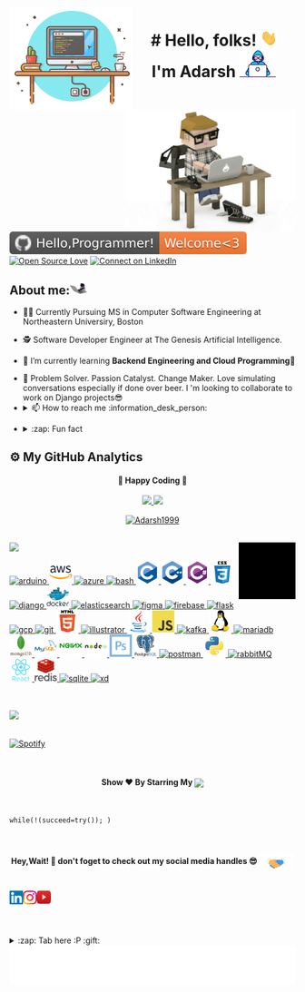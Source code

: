 <img align="left" height="180px" src="https://github.com/Adarsh1999/adarsh1999/blob/main/images/Capture.png" alt="image" />

<img align="right" alt="GIF"  width="300px" src="https://github.com/Adarsh1999/adarsh1999/blob/main/images/giphy.webp" />


<h1 align="center"># Hello, folks! <img src="https://github.com/Adarsh1999/adarsh1999/blob/main/images/wave.gif" width="30px"><br> I'm Adarsh 
<img src="https://github.com/Adarsh1999/adarsh1999/blob/main/images/Developer.gif" width="65px"></h1><br><br>
<!--  <center><a href="https://www.linkedin.com/in/anikethsukhtankar/">
  <img align="center" alt="Aniketh's LinkedIn" width="22px" src="https://cdn.jsdelivr.net/npm/simple-icons@v3/icons/linkedin.svg" />
</a>
<a href="https://www.instagram.com/thatgoanguy/">
  <img align="center" alt="Aniketh's Instagram" width="22px" src="https://cdn.jsdelivr.net/npm/simple-icons@v3/icons/instagram.svg" />
</a>
<a href="https://www.facebook.com/thegoanguy/">
  <img align="center" alt="Aniketh's Instagram" width="22px" src="https://cdn.jsdelivr.net/npm/simple-icons@v3/icons/facebook.svg" />
</a>
  </center>
<br> -->


[![Hello programmer Welcome to my profile](https://github.com/Adarsh1999/adarsh1999/blob/main/images/Hello%2CProgrammer!-Welcome_3-orange.svg)](https://github.com/Adarsh1999)  [![Open Source Love](https://badges.frapsoft.com/os/v2/open-source.svg?v=103)](https://github.com/Adarsh1999)  [![Connect on LinkedIn](https://img.shields.io/badge/--linkedin?label=LinkedIn&logo=LinkedIn&style=social)](https://www.linkedin.com/in/👋-adarsh-gupta-447329154//)

<!-- <br><br>
<br><img align="right" alt="GIF" src="https://i.pinimg.com/originals/e4/26/70/e426702edf874b181aced1e2fa5c6cde.gif" />
 -->
## About me:<img src="https://github.com/Adarsh1999/adarsh1999/blob/main/images/68747470733a2f2f6d656469612e67697068792e636f6d2f6d656469612f57556c706c634d704f43456d5447427442572f67697068792e676966.gif" width="30"> 

- 🧑‍🎓 Currently Pursuing MS in Computer Software Engineering at Northeastern Universiry, Boston
 
- 🕵 Software Developer Engineer at The Genesis Artificial Intelligence.

<!-- - 🔭 Feel free to check out my latest [Project](https://github.com/Adarsh1999/thesparksfoundation-projects) -->

- 🌱 I’m currently learning **Backend Engineering and Cloud Programming🤩**

- <summary> 💬 Problem Solver. Passion Catalyst. Change Maker. Love simulating conversations especially if done over beer. I 'm looking to collaborate to work on Django projects😎 </summary>   

- <details> <summary> 📫 How to reach me :information_desk_person: </summary><a href="mailto:agm11id@gmail.com"> <img src="https://github.com/Adarsh1999/adarsh1999/blob/main/images/gmail.png" width="22px"/> </a><a href="https://wa.me/16172021401" target="blank"><img align="center" src="https://github.com/Adarsh1999/adarsh1999/blob/main/images/5ae21cc526c97415d3213554.png" width="40x" /></a>
</details>

- <details> <summary>:zap: Fun fact</summary> 1. Google uses about 1,000 computers to answer every single search query.<br>2. By 2025, the Data Science analytics sector in India is estimated to grow eightfold, reaching $16 billion.<br>3. Data Scientists and Data Analysts are NOT the Same<br>4. You do Not Need to be a Tech Savvy or Hold a PhD to Learn Data Science<br>5. Data Science is Not Just Excel Sheets<br>6. Data Science Competitions and Real Life Projects are Different<br>7. Data Science Field has Different Roles, Not just Data Scientists<br>8. Data Science Needs Great Communication Skills<br>9. Data Science is Not for Everyone<br>10. Less than 0.5% of all data we create is ever analysed and used.
</details>


## :gear: My GitHub Analytics
<div align="center">
  <h4> 
    🏃 Happy Coding 🏃 
  </h4>
</div>
<p align="center">
  <a href="https://github.com/Adarsh1999">
    <img height="180em" src="https://github-readme-stats.vercel.app/api?username=Adarsh1999&count_private=true&theme=algolia&hide_border=true&show_icons=true&include_all_commits=true"/>
    <img height="180em" src="https://github-readme-stats.vercel.app/api/top-langs/?username=Adarsh1999&theme=algolia&hide_border=true&langs_count=9&layout=compact"/>
  </a>
</p>

<p align="center">
  <a href="https://github.com/Adarsh1999">
<img align="center" src="https://github-readme-streak-stats.herokuapp.com/?user=Adarsh1999&" alt="Adarsh1999" />

  </a>
</p>


<br>

<img height="25" src="https://github.com/Adarsh1999/adarsh1999/blob/main/images/Languages%20and%20%20tools-%20%F0%9F%93%9A-green.svg" />
<img align="right" alt="GIF"  width="100px" src="https://github.com/Adarsh1999/adarsh1999/blob/main/images/giphy%20(1).gif" />
<p align="left"> <a href="https://www.arduino.cc/" target="_blank" rel="noreferrer"> <img src="https://cdn.worldvectorlogo.com/logos/arduino-1.svg" alt="arduino" width="40" height="40"/> </a> <a href="https://aws.amazon.com" target="_blank" rel="noreferrer"> <img src="https://raw.githubusercontent.com/devicons/devicon/master/icons/amazonwebservices/amazonwebservices-original-wordmark.svg" alt="aws" width="40" height="40"/> </a> <a href="https://azure.microsoft.com/en-in/" target="_blank" rel="noreferrer"> <img src="https://www.vectorlogo.zone/logos/microsoft_azure/microsoft_azure-icon.svg" alt="azure" width="40" height="40"/> </a> <a href="https://www.gnu.org/software/bash/" target="_blank" rel="noreferrer"> <img src="https://www.vectorlogo.zone/logos/gnu_bash/gnu_bash-icon.svg" alt="bash" width="40" height="40"/> </a> <a href="https://www.cprogramming.com/" target="_blank" rel="noreferrer"> <img src="https://raw.githubusercontent.com/devicons/devicon/master/icons/c/c-original.svg" alt="c" width="40" height="40"/> </a> <a href="https://www.w3schools.com/cpp/" target="_blank" rel="noreferrer"> <img src="https://raw.githubusercontent.com/devicons/devicon/master/icons/cplusplus/cplusplus-original.svg" alt="cplusplus" width="40" height="40"/> </a> <a href="https://www.w3schools.com/cs/" target="_blank" rel="noreferrer"> <img src="https://raw.githubusercontent.com/devicons/devicon/master/icons/csharp/csharp-original.svg" alt="csharp" width="40" height="40"/> </a> <a href="https://www.w3schools.com/css/" target="_blank" rel="noreferrer"> <img src="https://raw.githubusercontent.com/devicons/devicon/master/icons/css3/css3-original-wordmark.svg" alt="css3" width="40" height="40"/> </a> <a href="https://www.djangoproject.com/" target="_blank" rel="noreferrer"> <img src="https://cdn.worldvectorlogo.com/logos/django.svg" alt="django" width="40" height="40"/> </a> <a href="https://www.docker.com/" target="_blank" rel="noreferrer"> <img src="https://raw.githubusercontent.com/devicons/devicon/master/icons/docker/docker-original-wordmark.svg" alt="docker" width="40" height="40"/> </a> <a href="https://www.elastic.co" target="_blank" rel="noreferrer"> <img src="https://www.vectorlogo.zone/logos/elastic/elastic-icon.svg" alt="elasticsearch" width="40" height="40"/> </a> <a href="https://www.figma.com/" target="_blank" rel="noreferrer"> <img src="https://www.vectorlogo.zone/logos/figma/figma-icon.svg" alt="figma" width="40" height="40"/> </a> <a href="https://firebase.google.com/" target="_blank" rel="noreferrer"> <img src="https://www.vectorlogo.zone/logos/firebase/firebase-icon.svg" alt="firebase" width="40" height="40"/> </a> <a href="https://flask.palletsprojects.com/" target="_blank" rel="noreferrer"> <img src="https://www.vectorlogo.zone/logos/pocoo_flask/pocoo_flask-icon.svg" alt="flask" width="40" height="40"/> </a> <a href="https://cloud.google.com" target="_blank" rel="noreferrer"> <img src="https://www.vectorlogo.zone/logos/google_cloud/google_cloud-icon.svg" alt="gcp" width="40" height="40"/> </a> <a href="https://git-scm.com/" target="_blank" rel="noreferrer"> <img src="https://www.vectorlogo.zone/logos/git-scm/git-scm-icon.svg" alt="git" width="40" height="40"/> </a> <a href="https://www.w3.org/html/" target="_blank" rel="noreferrer"> <img src="https://raw.githubusercontent.com/devicons/devicon/master/icons/html5/html5-original-wordmark.svg" alt="html5" width="40" height="40"/> </a> <a href="https://www.adobe.com/in/products/illustrator.html" target="_blank" rel="noreferrer"> <img src="https://www.vectorlogo.zone/logos/adobe_illustrator/adobe_illustrator-icon.svg" alt="illustrator" width="40" height="40"/> </a> <a href="https://www.java.com" target="_blank" rel="noreferrer"> <img src="https://raw.githubusercontent.com/devicons/devicon/master/icons/java/java-original.svg" alt="java" width="40" height="40"/> </a> <a href="https://developer.mozilla.org/en-US/docs/Web/JavaScript" target="_blank" rel="noreferrer"> <img src="https://raw.githubusercontent.com/devicons/devicon/master/icons/javascript/javascript-original.svg" alt="javascript" width="40" height="40"/> </a> <a href="https://kafka.apache.org/" target="_blank" rel="noreferrer"> <img src="https://www.vectorlogo.zone/logos/apache_kafka/apache_kafka-icon.svg" alt="kafka" width="40" height="40"/> </a> <a href="https://www.linux.org/" target="_blank" rel="noreferrer"> <img src="https://raw.githubusercontent.com/devicons/devicon/master/icons/linux/linux-original.svg" alt="linux" width="40" height="40"/> </a> <a href="https://mariadb.org/" target="_blank" rel="noreferrer"> <img src="https://www.vectorlogo.zone/logos/mariadb/mariadb-icon.svg" alt="mariadb" width="40" height="40"/> </a> <a href="https://www.mongodb.com/" target="_blank" rel="noreferrer"> <img src="https://raw.githubusercontent.com/devicons/devicon/master/icons/mongodb/mongodb-original-wordmark.svg" alt="mongodb" width="40" height="40"/> </a> <a href="https://www.mysql.com/" target="_blank" rel="noreferrer"> <img src="https://raw.githubusercontent.com/devicons/devicon/master/icons/mysql/mysql-original-wordmark.svg" alt="mysql" width="40" height="40"/> </a> <a href="https://www.nginx.com" target="_blank" rel="noreferrer"> <img src="https://raw.githubusercontent.com/devicons/devicon/master/icons/nginx/nginx-original.svg" alt="nginx" width="40" height="40"/> </a> <a href="https://nodejs.org" target="_blank" rel="noreferrer"> <img src="https://raw.githubusercontent.com/devicons/devicon/master/icons/nodejs/nodejs-original-wordmark.svg" alt="nodejs" width="40" height="40"/> </a> <a href="https://www.photoshop.com/en" target="_blank" rel="noreferrer"> <img src="https://raw.githubusercontent.com/devicons/devicon/master/icons/photoshop/photoshop-line.svg" alt="photoshop" width="40" height="40"/> </a> <a href="https://www.postgresql.org" target="_blank" rel="noreferrer"> <img src="https://raw.githubusercontent.com/devicons/devicon/master/icons/postgresql/postgresql-original-wordmark.svg" alt="postgresql" width="40" height="40"/> </a> <a href="https://postman.com" target="_blank" rel="noreferrer"> <img src="https://www.vectorlogo.zone/logos/getpostman/getpostman-icon.svg" alt="postman" width="40" height="40"/> </a> <a href="https://www.python.org" target="_blank" rel="noreferrer"> <img src="https://raw.githubusercontent.com/devicons/devicon/master/icons/python/python-original.svg" alt="python" width="40" height="40"/> </a> <a href="https://www.rabbitmq.com" target="_blank" rel="noreferrer"> <img src="https://www.vectorlogo.zone/logos/rabbitmq/rabbitmq-icon.svg" alt="rabbitMQ" width="40" height="40"/> </a> <a href="https://reactjs.org/" target="_blank" rel="noreferrer"> <img src="https://raw.githubusercontent.com/devicons/devicon/master/icons/react/react-original-wordmark.svg" alt="react" width="40" height="40"/> </a> <a href="https://redis.io" target="_blank" rel="noreferrer"> <img src="https://raw.githubusercontent.com/devicons/devicon/master/icons/redis/redis-original-wordmark.svg" alt="redis" width="40" height="40"/> </a> <a href="https://www.sqlite.org/" target="_blank" rel="noreferrer"> <img src="https://www.vectorlogo.zone/logos/sqlite/sqlite-icon.svg" alt="sqlite" width="40" height="40"/> </a> <a href="https://www.adobe.com/products/xd.html" target="_blank" rel="noreferrer"> <img src="https://cdn.worldvectorlogo.com/logos/adobe-xd.svg" alt="xd" width="40" height="40"/> </a> </p>
 

<br>



<br>
<img height="27" src="https://github.com/Adarsh1999/adarsh1999/blob/main/images/Spotify%20Playing%20-%20%F0%9F%8E%A7-yellow.svg" />

&nbsp; <br> [![Spotify](https://novatorem.vercel.app/api/spotify?background_color=0d1117&border_color=ffffff)](https://open.spotify.com/user/adarshguptamaurya35)


<br>

<h4 align="center">Show ❤️ By Starring My <a href='https://github.com/Adarsh1999'><img align='center'  height="22" src="https://github.com/Adarsh1999/adarsh1999/blob/main/images/Repos!%F0%9F%98%8A-purple.svg" /></a></h4>

<br>


```python3
while(!(succeed=try()); )
```
<br>
 <h4 align="center">Hey,Wait! 👋 don't foget to check out my social media handles 😎<img align="center" src="https://github.com/Adarsh1999/adarsh1999/blob/main/images/Handshake.gif" height="30px"></h4> <br>

<a href="https://www.linkedin.com/in/👋-adarsh-gupta-447329154/">
  <img align="left" src="https://github.com/Adarsh1999/adarsh1999/blob/main/images/Linkedin%20(1).svg" alt="kushal's linkedin" width="24px" />
</a>  
 
<a href="https://www.instagram.com/theconqueror777/" target="blank">
  <img align="left" src="https://github.com/Adarsh1999/adarsh1999/blob/main/images/Instagram%20(1).svg" alt="instagram" width="24px" />
</a>

<a href="https://www.youtube.com/channel/UC6RdqKo5p0OO1Aee325Q72w/featured" target="blank">
  <img align="left" src="https://github.com/Adarsh1999/adarsh1999/blob/main/images/youtube-logo-icon-png-svg.png" alt="youtube"  width="25px" height='23.5' />
</a>

<br><br><br>

<details>
  <summary>:zap: Tab here :P :gift:</summary>
<p align="center"><img src="https://github.com/Adarsh1999/adarsh1999/blob/main/images/tenor.gif" width="50"></p> 
  <img align="right" src="https://github.com/Adarsh1999/adarsh1999/blob/main/images/89112043-60fe4d80-d412-11ea-920f-aa722997007a.gif" alt="Coder GIF" width="150" height="100">
</details>  
<img align='center'  height="70" alt="Thanks" width="100%" src="https://github.com/Adarsh1999/adarsh1999/blob/main/images/marquee.svg"/> 

<!-- ### Spotify Playing 🎧  ––>

<!--[<img src="https://now-playing-beige-ten.vercel.app/api/spotify-playing" alt="Spotify Now Playing" width="350" />(https://open.spotify.com/user/31s7xanqwwzldh72zkvp5km2nqn4)––>

<details>
  <summary>:zap: Most used languages</summary>

<p><img align="left" src="https://github.com/Adarsh1999/adarsh1999/blob/main/images/68747470733a2f2f6769746875622d726561646d652d73746174732e76657263656c2e6170702f6170692f746f702d6c616e67732f3f757365726e616d653d6b757368616c3939372d646173266c61796f75743d636f6d7061637426686964653d68.svg" /></p>
</details> 

